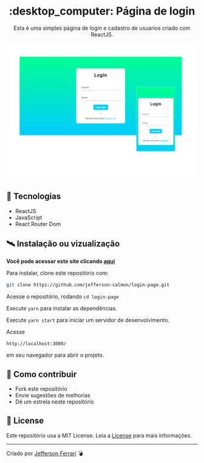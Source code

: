 <div align="center">

<h1>:desktop_computer: Página de login</h1>
<p>Esta é uma simples página de login e cadastro de usuarios criado com ReactJS.</p>
<img src="img-readme/screen.png"/>

</div>

## :rocket: Tecnologias

- ReactJS
- JavaScript
- React Router Dom

## :artificial_satellite: Instalação ou vizualização

**Você pode acessar este site clicando [aqui](https://laughing-banach-141e56.netlify.app/)**

Para instalar, clone este repositório com:
```bash
git clone https://github.com/jefferson-calmon/login-page.git
```
Acesse o repositório, rodando ```cd login-page```

Execute ```yarn``` para instalar as dependências.

Execute ```yarn start``` para iniciar um servidor de desenvolvimento.

Acesse
```
http://localhost:3000/
```
em seu navegador para abrir o projeto.

## :thinking: Como contribuir

- Fork este repositório
- Envie sugestões de melhorias
- Dê um estrela neste repositório

## :scroll: License

Este repositório usa a MIT License. Leia a [License](LICENSE) para mais informações.

---

Criado por [Jefferson Ferrari](https://www.linkedin.com/in/jefferson-f-b24248191/) :bomb: